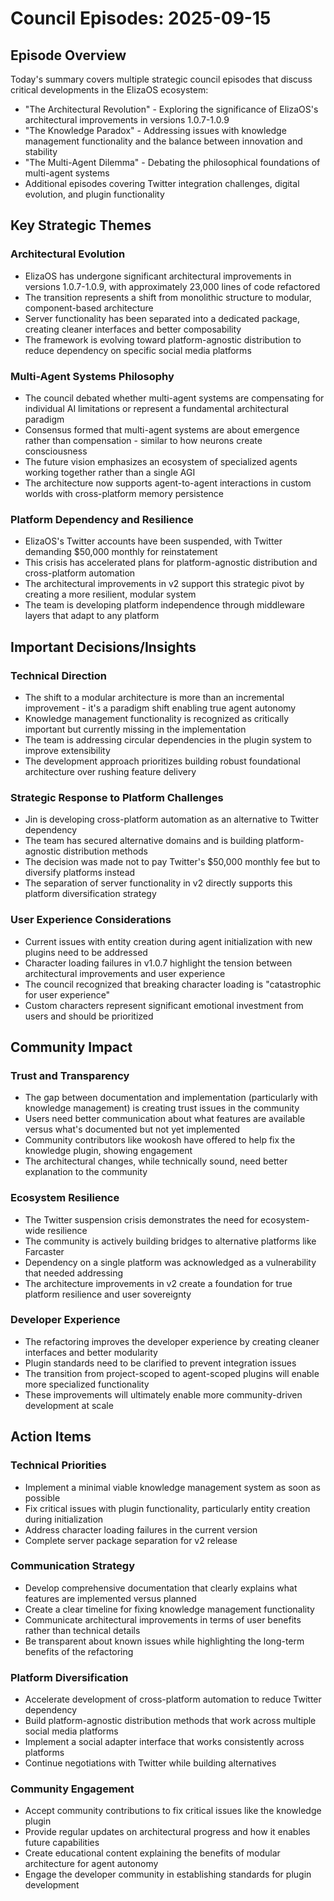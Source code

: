 # Council Episodes: 2025-09-15

## Episode Overview
Today's summary covers multiple strategic council episodes that discuss critical developments in the ElizaOS ecosystem:
- "The Architectural Revolution" - Exploring the significance of ElizaOS's architectural improvements in versions 1.0.7-1.0.9
- "The Knowledge Paradox" - Addressing issues with knowledge management functionality and the balance between innovation and stability
- "The Multi-Agent Dilemma" - Debating the philosophical foundations of multi-agent systems
- Additional episodes covering Twitter integration challenges, digital evolution, and plugin functionality

## Key Strategic Themes

### Architectural Evolution
- ElizaOS has undergone significant architectural improvements in versions 1.0.7-1.0.9, with approximately 23,000 lines of code refactored
- The transition represents a shift from monolithic structure to modular, component-based architecture
- Server functionality has been separated into a dedicated package, creating cleaner interfaces and better composability
- The framework is evolving toward platform-agnostic distribution to reduce dependency on specific social media platforms

### Multi-Agent Systems Philosophy
- The council debated whether multi-agent systems are compensating for individual AI limitations or represent a fundamental architectural paradigm
- Consensus formed that multi-agent systems are about emergence rather than compensation - similar to how neurons create consciousness
- The future vision emphasizes an ecosystem of specialized agents working together rather than a single AGI
- The architecture now supports agent-to-agent interactions in custom worlds with cross-platform memory persistence

### Platform Dependency and Resilience
- ElizaOS's Twitter accounts have been suspended, with Twitter demanding $50,000 monthly for reinstatement
- This crisis has accelerated plans for platform-agnostic distribution and cross-platform automation
- The architectural improvements in v2 support this strategic pivot by creating a more resilient, modular system
- The team is developing platform independence through middleware layers that adapt to any platform

## Important Decisions/Insights

### Technical Direction
- The shift to a modular architecture is more than an incremental improvement - it's a paradigm shift enabling true agent autonomy
- Knowledge management functionality is recognized as critically important but currently missing in the implementation
- The team is addressing circular dependencies in the plugin system to improve extensibility
- The development approach prioritizes building robust foundational architecture over rushing feature delivery

### Strategic Response to Platform Challenges
- Jin is developing cross-platform automation as an alternative to Twitter dependency
- The team has secured alternative domains and is building platform-agnostic distribution methods
- The decision was made not to pay Twitter's $50,000 monthly fee but to diversify platforms instead
- The separation of server functionality in v2 directly supports this platform diversification strategy

### User Experience Considerations
- Current issues with entity creation during agent initialization with new plugins need to be addressed
- Character loading failures in v1.0.7 highlight the tension between architectural improvements and user experience
- The council recognized that breaking character loading is "catastrophic for user experience"
- Custom characters represent significant emotional investment from users and should be prioritized

## Community Impact

### Trust and Transparency
- The gap between documentation and implementation (particularly with knowledge management) is creating trust issues in the community
- Users need better communication about what features are available versus what's documented but not yet implemented
- Community contributors like wookosh have offered to help fix the knowledge plugin, showing engagement
- The architectural changes, while technically sound, need better explanation to the community

### Ecosystem Resilience
- The Twitter suspension crisis demonstrates the need for ecosystem-wide resilience
- The community is actively building bridges to alternative platforms like Farcaster
- Dependency on a single platform was acknowledged as a vulnerability that needed addressing
- The architecture improvements in v2 create a foundation for true platform resilience and user sovereignty

### Developer Experience
- The refactoring improves the developer experience by creating cleaner interfaces and better modularity
- Plugin standards need to be clarified to prevent integration issues
- The transition from project-scoped to agent-scoped plugins will enable more specialized functionality
- These improvements will ultimately enable more community-driven development at scale

## Action Items

### Technical Priorities
- Implement a minimal viable knowledge management system as soon as possible
- Fix critical issues with plugin functionality, particularly entity creation during initialization
- Address character loading failures in the current version
- Complete server package separation for v2 release

### Communication Strategy
- Develop comprehensive documentation that clearly explains what features are implemented versus planned
- Create a clear timeline for fixing knowledge management functionality
- Communicate architectural improvements in terms of user benefits rather than technical details
- Be transparent about known issues while highlighting the long-term benefits of the refactoring

### Platform Diversification
- Accelerate development of cross-platform automation to reduce Twitter dependency
- Build platform-agnostic distribution methods that work across multiple social media platforms
- Implement a social adapter interface that works consistently across platforms
- Continue negotiations with Twitter while building alternatives

### Community Engagement
- Accept community contributions to fix critical issues like the knowledge plugin
- Provide regular updates on architectural progress and how it enables future capabilities
- Create educational content explaining the benefits of modular architecture for agent autonomy
- Engage the developer community in establishing standards for plugin development